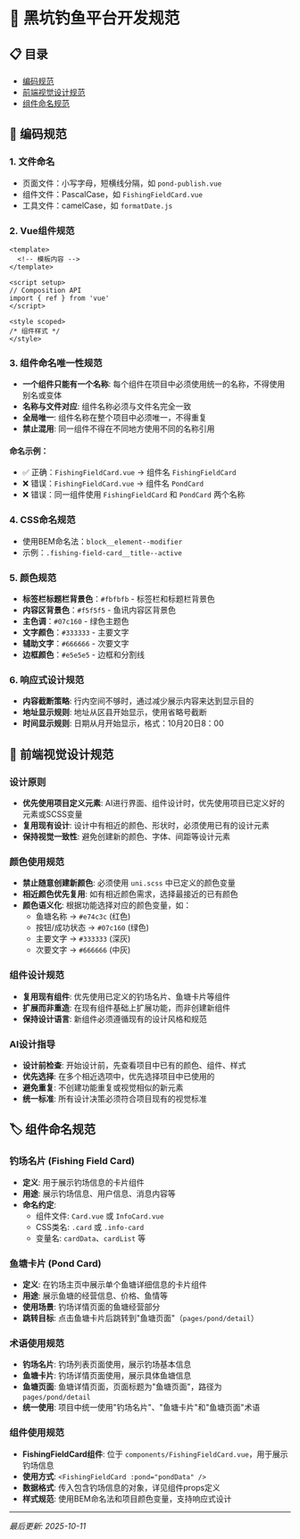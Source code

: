 # 🎯 黑坑钓鱼平台开发规范

## 📋 目录
- [编码规范](#-编码规范)
- [前端视觉设计规范](#-前端视觉设计规范)
- [组件命名规范](#-组件命名规范)


## 🎨 编码规范

### 1. 文件命名
- 页面文件：小写字母，短横线分隔，如 `pond-publish.vue`
- 组件文件：PascalCase，如 `FishingFieldCard.vue`
- 工具文件：camelCase，如 `formatDate.js`

### 2. Vue组件规范
```vue
<template>
  <!-- 模板内容 -->
</template>

<script setup>
// Composition API
import { ref } from 'vue'
</script>

<style scoped>
/* 组件样式 */
</style>
```

### 3. 组件命名唯一性规范
- **一个组件只能有一个名称**: 每个组件在项目中必须使用统一的名称，不得使用别名或变体
- **名称与文件对应**: 组件名称必须与文件名完全一致
- **全局唯一**: 组件名称在整个项目中必须唯一，不得重复
- **禁止混用**: 同一组件不得在不同地方使用不同的名称引用

#### 命名示例：
- ✅ 正确：`FishingFieldCard.vue` → 组件名 `FishingFieldCard`
- ❌ 错误：`FishingFieldCard.vue` → 组件名 `PondCard`
- ❌ 错误：同一组件使用 `FishingFieldCard` 和 `PondCard` 两个名称

### 4. CSS命名规范
- 使用BEM命名法：`block__element--modifier`
- 示例：`.fishing-field-card__title--active`

### 5. 颜色规范
- **标签栏标题栏背景色**：`#fbfbfb` - 标签栏和标题栏背景色
- **内容区背景色**：`#f5f5f5` - 鱼讯内容区背景色
- **主色调**：`#07c160` - 绿色主题色
- **文字颜色**：`#333333` - 主要文字
- **辅助文字**：`#666666` - 次要文字
- **边框颜色**：`#e5e5e5` - 边框和分割线

### 6. 响应式设计规范
- **内容截断策略**: 行内空间不够时，通过减少展示内容来达到显示目的
- **地址显示规则**: 地址从区县开始显示，使用省略号截断
- **时间显示规则**: 日期从月开始显示，格式：10月20日8：00

## 🎨 前端视觉设计规范

### 设计原则
- **优先使用项目定义元素**: AI进行界面、组件设计时，优先使用项目已定义好的元素或SCSS变量
- **复用现有设计**: 设计中有相近的颜色、形状时，必须使用已有的设计元素
- **保持视觉一致性**: 避免创建新的颜色、字体、间距等设计元素

### 颜色使用规范
- **禁止随意创建新颜色**: 必须使用 `uni.scss` 中已定义的颜色变量
- **相近颜色优先复用**: 如有相近颜色需求，选择最接近的已有颜色
- **颜色语义化**: 根据功能选择对应的颜色变量，如：
  - 鱼塘名称 → `#e74c3c` (红色)
  - 按钮/成功状态 → `#07c160` (绿色)
  - 主要文字 → `#333333` (深灰)
  - 次要文字 → `#666666` (中灰)

### 组件设计规范
- **复用现有组件**: 优先使用已定义的钓场名片、鱼塘卡片等组件
- **扩展而非重造**: 在现有组件基础上扩展功能，而非创建新组件
- **保持设计语言**: 新组件必须遵循现有的设计风格和规范

### AI设计指导
- **设计前检查**: 开始设计前，先查看项目中已有的颜色、组件、样式
- **优先选择**: 在多个相近选项中，优先选择项目中已使用的
- **避免重复**: 不创建功能重复或视觉相似的新元素
- **统一标准**: 所有设计决策必须符合项目现有的视觉标准

## 🏷️ 组件命名规范

### 钓场名片 (Fishing Field Card)
- **定义**: 用于展示钓场信息的卡片组件
- **用途**: 展示钓场信息、用户信息、消息内容等
- **命名约定**: 
  - 组件文件: `Card.vue` 或 `InfoCard.vue`
  - CSS类名: `.card` 或 `.info-card`
  - 变量名: `cardData`、`cardList` 等

### 鱼塘卡片 (Pond Card)
- **定义**: 在钓场主页中展示单个鱼塘详细信息的卡片组件
- **用途**: 展示鱼塘的经营信息、价格、鱼情等
- **使用场景**: 钓场详情页面的鱼塘经营部分
- **跳转目标**: 点击鱼塘卡片后跳转到"鱼塘页面"（`pages/pond/detail`）

### 术语使用规范
- **钓场名片**: 钓场列表页面使用，展示钓场基本信息
- **鱼塘卡片**: 钓场详情页面使用，展示具体鱼塘信息
- **鱼塘页面**: 鱼塘详情页面，页面标题为"鱼塘页面"，路径为 `pages/pond/detail`
- **统一使用**: 项目中统一使用"钓场名片"、"鱼塘卡片"和"鱼塘页面"术语

### 组件使用规范
- **FishingFieldCard组件**: 位于 `components/FishingFieldCard.vue`，用于展示钓场信息
- **使用方式**: `<FishingFieldCard :pond="pondData" />`
- **数据格式**: 传入包含钓场信息的对象，详见组件props定义
- **样式规范**: 使用BEM命名法和项目颜色变量，支持响应式设计

---

*最后更新: 2025-10-11*
